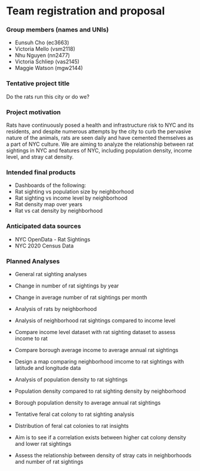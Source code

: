 Team registration and proposal
================

### Group members (names and UNIs)

- Eunsuh Cho (ec3663)
- Victoria Mello (vsm2118)
- Nhu Nguyen (nn2477)
- Victoria Schliep (vas2145)
- Maggie Watson (mgw2144)

### Tentative project title

Do the rats run this city or do we?

### Project motivation

Rats have continuously posed a health and infrastructure risk to NYC and
its residents, and despite numerous attempts by the city to curb the
pervasive nature of the animals, rats are seen daily and have cemented
themselves as a part of NYC culture. We are aiming to analyze the
relationship between rat sightings in NYC and features of NYC, including
population density, income level, and stray cat density.

### Intended final products

- Dashboards of the following:
- Rat sighting vs population size by neighborhood
- Rat sighting vs income level by neighborhood
- Rat density map over years
- Rat vs cat density by neighborhood

### Anticipated data sources

- NYC OpenData - Rat Sightings
- NYC 2020 Census Data

### Planned Analyses

- General rat sighting analyses

- Change in number of rat sightings by year

- Change in average number of rat sightings per month

- Analysis of rats by neighborhood

- Analysis of neighborhood rat sightings compared to income level

- Compare income level dataset with rat sighting dataset to assess
  income to rat

- Compare borough average income to average annual rat sightings

- Design a map comparing neighborhood imcome to rat sightings with
  latitude and longitude data

- Analysis of population density to rat sightings

- Population density compared to rat sighting density by neighborhood

- Borough population density to average annual rat sightings

- Tentative feral cat colony to rat sighting analysis

- Distribution of feral cat colonies to rat insights

- Aim is to see if a correlation exists between higher cat colony
  density and lower rat sightings

- Assess the relationship between density of stray cats in neighborhoods
  and number of rat sightings
